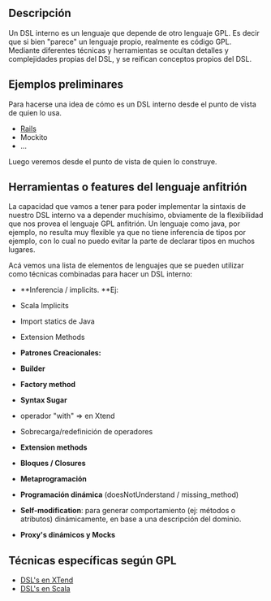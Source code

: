 ## []()Descripción

Un DSL interno es un lenguaje que depende de otro lenguaje GPL. Es decir que si bien "parece" un lenguaje propio, realmente es código GPL.
Mediante diferentes técnicas y herramientas se ocultan detalles y complejidades propias del DSL, y se reifican conceptos propios del DSL.
## []()Ejemplos preliminares

Para hacerse una idea de cómo es un DSL interno desde el punto de vista de quien lo usa.

* [Rails](conceptos-dsls-domainspecificlanguage-dsl---rails)
* Mockito
* ...

Luego veremos desde el punto de vista de quien lo construye.
## []()Herramientas o features del lenguaje anfitrión

La capacidad que vamos a tener para poder implementar la sintaxis de nuestro DSL interno va a depender muchísimo, obviamente de la flexibilidad que nos provea el lenguaje GPL anfitrión.
Un lenguaje como java, por ejemplo, no resulta muy flexible ya que no tiene inferencia de tipos por ejemplo, con lo cual no puedo evitar la parte de declarar tipos en muchos lugares.


Acá vemos una lista de elementos de lenguajes que se pueden utilizar como técnicas combinadas para hacer un DSL interno:

* **Inferencia / implicits. **Ej:

 * Scala Implicits
 * Import statics de Java
 * Extension Methods
* **Patrones Creacionales:**


 * **Builder**

 * **Factory method**

* **Syntax Sugar**


 * operador "with" => en Xtend
 * Sobrecarga/redefinición de operadores
* **Extension methods**

* **Bloques / Closures**

* **Metaprogramación**


 * **Programación dinámica** (doesNotUnderstand  / missing_method)
 * **Self-modification**: para generar comportamiento (ej: métodos o atributos) dinámicamente, en base a una descripción del dominio.
 * **Proxy's dinámicos y Mocks**



## []()Técnicas específicas según GPL


* [DSL's en XTend](conceptos-dsls-dsl---internos-dsls-internos-en-xtend)
* [DSL's en Scala](conceptos-dsls-dsl---internos-dsls-en-scala)